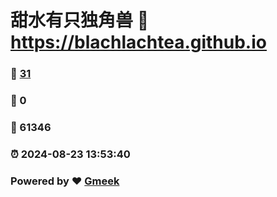 # 甜水有只独角兽 :link: https://blachlachtea.github.io 
### :page_facing_up: [31](https://blachlachtea.github.io/tag.html) 
### :speech_balloon: 0 
### :hibiscus: 61346 
### :alarm_clock: 2024-08-23 13:53:40 
### Powered by :heart: [Gmeek](https://github.com/Meekdai/Gmeek)
